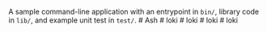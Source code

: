 A sample command-line application with an entrypoint in `bin/`, library code
in `lib/`, and example unit test in `test/`.
#   A s h  
 #   l o k i  
 #   l o k i  
 #   l o k i  
 #   l o k i  
 
